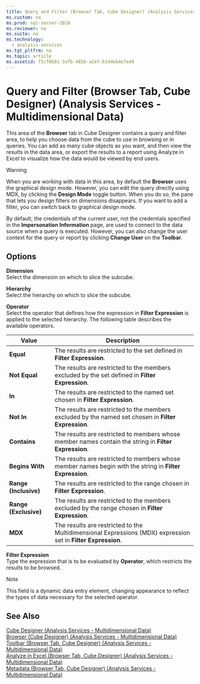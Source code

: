 ```yaml
---
title: Query and Filter (Browser Tab, Cube Designer) (Analysis Services - Multidimensional Data)
ms.custom: na
ms.prod: sql-server-2016
ms.reviewer: na
ms.suite: na
ms.technology: 
  - analysis-services
ms.tgt_pltfrm: na
ms.topic: article
ms.assetid: f5cf0bb1-3afb-4856-a2ef-614deb4e7e49
---
```

# Query and Filter (Browser Tab, Cube Designer) (Analysis Services - Multidimensional Data)
  This area of the **Browser** tab in Cube Designer contains a query and filter area, to help you choose data from the cube to use in browsing or in queries. You can add as many cube objects as you want, and then view the results in the data area, or export the results to a report using Analyze in Excel to visualize how the data would be viewed by end users.  
  
> [!WARNING]  
>  When you are working with data in this area, by default the **Browser** uses the graphical design mode. However, you can edit the query directly using MDX, by clicking the **Design Mode** toggle button. When you do so, the pane that lets you design filters on dimensions disappears. If you want to add a filter, you can switch back to graphical design mode.  
  
 By default, the credentials of the current user, not the credentials specified in the **Impersonation Information** page, are used to connect to the data source when a query is executed. However, you can also change the user context for the query or report by clicking **Change User** on the **Toolbar**.  
  
## Options  
 **Dimension**  
 Select the dimension on which to slice the subcube.  
  
 **Hierarchy**  
 Select the hierarchy on which to slice the subcube.  
  
 **Operator**  
 Select the operator that defines how the expression in **Filter Expression** is applied to the selected hierarchy. The following table describes the available operators.  
  
|Value|Description|  
|-----------|-----------------|  
|**Equal**|The results are restricted to the set defined in **Filter Expression**.|  
|**Not Equal**|The results are restricted to the members excluded by the set defined in **Filter Expression**.|  
|**In**|The results are restricted to the named set chosen in **Filter Expression**.|  
|**Not In**|The results are restricted to the members excluded by the named set chosen in **Filter Expression**.|  
|**Contains**|The results are restricted to members whose member names contain the string in **Filter Expression**.|  
|**Begins With**|The results are restricted to members whose member names begin with the string in **Filter Expression**.|  
|**Range \(Inclusive\)**|The results are restricted to the range chosen in **Filter Expression**.|  
|**Range \(Exclusive\)**|The results are restricted to the members excluded by the range chosen in **Filter Expression**.|  
|**MDX**|The results are restricted to the Multidimensional Expressions \(MDX\) expression set in **Filter Expression**.|  
  
 **Filter Expression**  
 Type the expression that is to be evaluated by **Operator**, which restricts the results to be browsed.  
  
> [!NOTE]  
>  This field is a dynamic data entry element, changing appearance to reflect the types of data necessary for the selected operator.  
  
## See Also  
 [Cube Designer &#40;Analysis Services - Multidimensional Data&#41;](../../Topics/TopicNameNotContainA/Cube-Designer--Analysis-Services---Multidimensional-Data-.md)   
 [Browser &#40;Cube Designer&#41; &#40;Analysis Services - Multidimensional Data&#41;](../../Topics/TopicNameNotContainA/Browser--Cube-Designer---Analysis-Services---Multidimensional-Data-.md)   
 [Toolbar &#40;Browser Tab, Cube Designer&#41; &#40;Analysis Services - Multidimensional Data&#41;](../../Topics/TopicNameNotContainA/Toolbar--Browser-Tab--Cube-Designer---Analysis-Services---Multidimensional-Data-.md)   
 [Analyze in Excel &#40;Browser Tab, Cube Designer&#41; &#40;Analysis Services - Multidimensional Data&#41;](../../Topics/TopicNameNotContainA/Analyze-in-Excel--Browser-Tab--Cube-Designer---Analysis-Services---Multidimensional-Data-.md)   
 [Metadata &#40;Browser Tab, Cube Designer&#41; &#40;Analysis Services - Multidimensional Data&#41;](../../Topics/TopicNameNotContainA/Metadata--Browser-Tab--Cube-Designer---Analysis-Services---Multidimensional-Data-.md)  
  
  